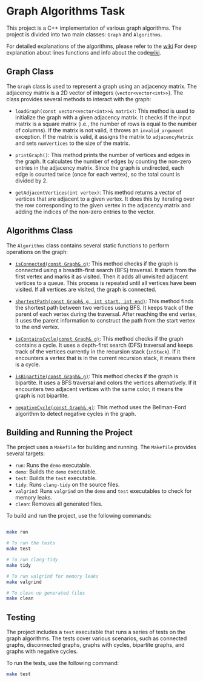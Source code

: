 # Graph Algorithms Task
This project is a C++ implementation of various graph algorithms. The project is divided into two main classes: `Graph` and `Algorithms`.

For detailed explanations of the algorithms, please refer to the [wiki](../../wiki/Exercise-1-Graph-Algorithms)
For deep explanation about lines functions and info about the code[wiki](../../wiki/Deep-Lines-Explanation).

## Graph Class

The `Graph` class is used to represent a graph using an adjacency matrix. The adjacency matrix is a 2D vector of integers (`vector<vector<int>>`). The class provides several methods to interact with the graph:

- `loadGraph(const vector<vector<int>>& matrix)`: This method is used to initialize the graph with a given adjacency matrix. It checks if the input matrix is a square matrix (i.e., the number of rows is equal to the number of columns). If the matrix is not valid, it throws an `invalid_argument` exception. If the matrix is valid, it assigns the matrix to `adjacencyMatrix` and sets `numVertices` to the size of the matrix.

- `printGraph()`: This method prints the number of vertices and edges in the graph. It calculates the number of edges by counting the non-zero entries in the adjacency matrix. Since the graph is undirected, each edge is counted twice (once for each vertex), so the total count is divided by 2.

- `getAdjacentVertices(int vertex)`: This method returns a vector of vertices that are adjacent to a given vertex. It does this by iterating over the row corresponding to the given vertex in the adjacency matrix and adding the indices of the non-zero entries to the vector.

## Algorithms Class

The `Algorithms` class contains several static functions to perform operations on the graph:

- [`isConnected(const Graph& g)`](../../wiki/Exercise-1-Graph-Algorithms#isconnected): This method checks if the graph is connected using a breadth-first search (BFS) traversal. It starts from the first vertex and marks it as visited. Then it adds all unvisited adjacent vertices to a queue. This process is repeated until all vertices have been visited. If all vertices are visited, the graph is connected.

- [`shortestPath(const Graph& g, int start, int end)`](../../wiki/Exercise-1-Graph-Algorithms#shortestpath): This method finds the shortest path between two vertices using BFS. It keeps track of the parent of each vertex during the traversal. After reaching the end vertex, it uses the parent information to construct the path from the start vertex to the end vertex.

- [`isContainsCycle(const Graph& g)`](../../wiki/Exercise-1-Graph-Algorithms#iscontainscycle): This method checks if the graph contains a cycle. It uses a depth-first search (DFS) traversal and keeps track of the vertices currently in the recursion stack (`inStack`). If it encounters a vertex that is in the current recursion stack, it means there is a cycle.

- [`isBipartite(const Graph& g)`](../../wiki/Exercise-1-Graph-Algorithms#isbipartite): This method checks if the graph is bipartite. It uses a BFS traversal and colors the vertices alternatively. If it encounters two adjacent vertices with the same color, it means the graph is not bipartite.

- [`negativeCycle(const Graph& g)`](../../wiki/Exercise-1-Graph-Algorithms#negativecycle): This method uses the Bellman-Ford algorithm to detect negative cycles in the graph.

## Building and Running the Project

The project uses a `Makefile` for building and running. The `Makefile` provides several targets:

- `run`: Runs the `demo` executable.
- `demo`: Builds the `demo` executable.
- `test`: Builds the `test` executable.
- `tidy`: Runs `clang-tidy` on the source files.
- `valgrind`: Runs `valgrind` on the `demo` and `test` executables to check for memory leaks.
- `clean`: Removes all generated files.

To build and run the project, use the following commands:

```bash

make run

# To run the tests
make test

# To run clang-tidy
make tidy

# To run valgrind for memory leaks
make valgrind

# To clean up generated files
make clean  
```

## Testing

The project includes a `test`  executable that runs a series of tests on the graph algorithms. The tests cover various scenarios, such as connected graphs, disconnected graphs, graphs with cycles, bipartite graphs, and graphs with negative cycles.

To run the tests, use the following command:

```bash
make test
```

